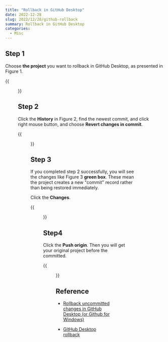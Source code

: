 ```yaml
---
title: "Rollback in GitHub Desktop"
date: 2022-12-28
slug: 2022/12/28/github-rollback
summary: Rollback in GitHub Desktop
categories: 
  - Misc
---
```


## Step 1

Choose **the project** you want to rollback in GitHub Desktop, as presented in Figure 1.

{{<figure src="/contents/blog/20221228-1.png" caption="Figure 1">}}

## Step 2

Click the **History** in Figure 2, find the newest commit, and click right mouse button, and choose **Revert changes in commit**.

{{<figure src="/contents/blog/20221228-2.png" caption="Figure 2">}}

## Step 3

If you completed step 2 successfully, you will see the changes like Figure 3 **green box**. These mean the project creates a new "commit" record rather than being restored immediately.

Click the **Changes**.

{{<figure src="/contents/blog/20221228-3.png" caption="Figure 3">}}

## Step4

Click the **Push origin**. Then you will get your original project before the committed.

{{<figure src="/contents/blog/20221228-4.png" caption="Figure 4">}}

## Reference

- [Rollback uncommitted changes in GitHub Desktop (or Github for Windows)](https://stackoverflow.com/questions/24975043/rollback-uncommitted-changes-in-github-desktop-or-github-for-windows)

- [GitHub Desktop rollback](https://jiming.blog.csdn.net/article/details/112615134?spm=1001.2101.3001.6650.17&utm_medium=distribute.pc_relevant.none-task-blog-2%7Edefault%7EBlogCommendFromBaidu%7ERate-17-112615134-blog-80140863.pc_relevant_3mothn_strategy_recovery&depth_1-utm_source=distribute.pc_relevant.none-task-blog-2%7Edefault%7EBlogCommendFromBaidu%7ERate-17-112615134-blog-80140863.pc_relevant_3mothn_strategy_recovery&utm_relevant_index=23)